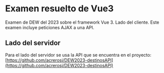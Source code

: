 # Examen resuelto de Vue3

Examen de DEW del 2023 sobre el framework Vue 3. Lado del cliente.
Este examen incluye peticiones AJAX a una API.

## Lado del servidor

Para el lado del servidor se usa la API que se encuentra en el proyecto: [https://github.com/acrerosj/DEW2023-destinosAPI](https://github.com/acrerosj/DEW2023-destinosAPI)
